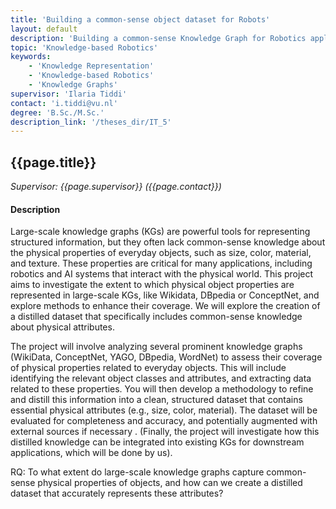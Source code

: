 ```yaml
---
title: 'Building a common-sense object dataset for Robots'
layout: default
description: 'Building a common-sense Knowledge Graph for Robotics applications.'
topic: 'Knowledge-based Robotics'
keywords: 
    - 'Knowledge Representation'
    - 'Knowledge-based Robotics'
    - 'Knowledge Graphs'
supervisor: 'Ilaria Tiddi'
contact: 'i.tiddi@vu.nl'
degree: 'B.Sc./M.Sc.'
description_link: '/theses_dir/IT_5'
---
```


<!-- The informtation below doesn´t need to be adjusted. It is automatically pulled from the frontmatter-->
## {{page.title}} 
*Supervisor: {{page.supervisor}} ({{page.contact}})*

#### Description

Large-scale knowledge graphs (KGs) are powerful tools for representing structured information, but they often lack common-sense knowledge about the physical properties of everyday objects, such as size, color, material, and texture. These properties are critical for many applications, including robotics and AI systems that interact with the physical world. This project aims to investigate the extent to which physical object properties are represented in large-scale KGs, like Wikidata, DBpedia or ConceptNet, and explore methods to enhance their coverage. We will explore the creation of a distilled dataset that specifically includes common-sense knowledge about physical attributes.

The project will involve analyzing several prominent knowledge graphs (WikiData, ConceptNet, YAGO, DBpedia, WordNet) to assess their coverage of physical properties related to everyday objects. This will include identifying the relevant object classes and attributes, and extracting data related to these properties. You will then develop a methodology to refine and distill this information into a clean, structured dataset that contains essential physical attributes (e.g., size, color, material). The dataset will be evaluated for completeness and accuracy, and potentially augmented with external sources if necessary . (Finally, the project will investigate how this distilled knowledge can be integrated into existing KGs for downstream applications, which will be done by us).

RQ: To what extent do large-scale knowledge graphs capture common-sense physical properties of objects, and how can we create a distilled dataset that accurately represents these attributes?
